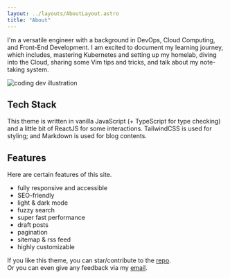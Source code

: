```yaml
---
layout: ../layouts/AboutLayout.astro
title: "About"
---
```


I'm a versatile engineer with a background in DevOps, Cloud Computing,
       and Front-End Development. I am excited to document my learning journey,
        which includes, mastering Kubernetes and setting up my homelab, diving
        into the Cloud, sharing some Vim tips and tricks, and talk about my
        note-taking system.

<div>
  <img src="/assets/dev.svg" class="sm:w-1/2 mx-auto" alt="coding dev illustration">
</div>

## Tech Stack

This theme is written in vanilla JavaScript (+ TypeScript for type checking) and a little bit of ReactJS for some interactions. TailwindCSS is used for styling; and Markdown is used for blog contents.

## Features

Here are certain features of this site.

- fully responsive and accessible
- SEO-friendly
- light & dark mode
- fuzzy search
- super fast performance
- draft posts
- pagination
- sitemap & rss feed
- highly customizable

If you like this theme, you can star/contribute to the [repo](https://github.com/satnaing/astro-paper).  
Or you can even give any feedback via my [email](mailto:contact@satnaing.dev).
